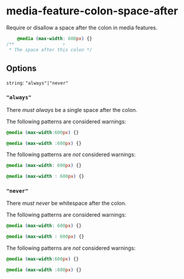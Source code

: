 # media-feature-colon-space-after

Require or disallow a space after the colon in media features.

```css
    @media (max-width: 600px) {}
/**                  ↑  
 * The space after this colon */
```

## Options

`string`: `"always"|"never"`

### `"always"`

There *must always* be a single space after the colon.

The following patterns are considered warnings:

```css
@media (max-width:600px) {}
```

```css
@media (max-width :600px) {}
```

The following patterns are *not* considered warnings:

```css
@media (max-width: 600px) {}
```

```css
@media (max-width : 600px) {}
```

### `"never"`

There *must never* be whitespace after the colon.

The following patterns are considered warnings:

```css
@media (max-width: 600px) {}
```

```css
@media (max-width : 600px) {}
```

The following patterns are *not* considered warnings:

```css
@media (max-width:600px) {}
```

```css
@media (max-width :600px) {}
```
